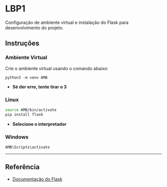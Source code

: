 # LBP1

Configuração de ambiente virtual e instalação do Flask para desenvolvimento do projeto.

## Instruções

### Ambiente Virtual

Crie o ambiente virtual usando o comando abaixo:
```
python3 -m venv AMB
```

- **Sé der erro, tente tirar o 3**<br>
  
### Linux

```bash
source AMB/bin/activate
pip install flask
```
- **Selecione o interpretador**<br>

### Windows
```
AMB\Scripts\activate
```
---
## Referência

- [Documentação do Flask](https://flask.palletsprojects.com/)

